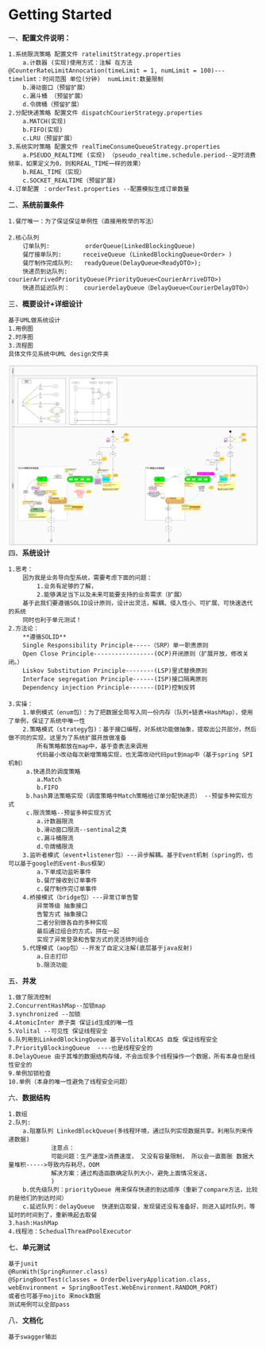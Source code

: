 # Getting Started


一、**配置文件说明：**

    1.系统限流策略 配置文件 ratelimitStrategy.properties
        a.计数器 (实现)使用方式：注解 在方法 @CounterRateLimitAnnocation(timeLimit = 1, numLimit = 100)---timelimt：时间范围 单位(分钟)  numLimit:数量限制
        b.滑动窗口（预留扩展）
        c.漏斗桶 （预留扩展）
        d.令牌桶（预留扩展）
    2.分配快递策略 配置文件 dispatchCourierStrategy.properties
        a.MATCH(实现)
   	    b.FIFO(实现)
   	    c.LRU（预留扩展）
    3.系统实时策略 配置文件 realTimeConsumeQueueStrategy.properties
   	    a.PSEUDO_REALTIME (实现) （pseudo_realtime.schedule.period--定时消费频率，如果定义为0，则和REAL_TIME一样的效果）
   	    b.REAL_TIME（实现）
    	c.SOCKET_REALTIME（预留扩展)
    4.订单配置 ：orderTest.properties --配置模拟生成订单数量
二、**系统前置条件**

    1.餐厅唯一：为了保证保证单例性（直接用枚举的写法）

    2.核心队列
        订单队列:          orderQueue(LinkedBlockingQueue)
        餐厅接单队列:      receiveQueue (LinkedBlockingQueue<Order> )
        餐厅制作完成队列:   readyQueue(DelayQueue<ReadyDTO>);
        快递员到达队列:     courierArrivedPriorityQueue(PriorityQueue<CourierArriveDTO>)
        快递员延迟队列：    courierdelayQueue（DelayQueue<CourierDelayDTO>）

三、**概要设计+详细设计**

    基于UML做系统设计
    1.用例图
    2.时序图
    3.流程图
    具体文件见系统中UML design文件夹
![system design.jpg](system%20design.jpg)
四、**系统设计**

    1.思考：
        因为我是业务导向型系统，需要考虑下面的问题：
            1.业务有足够的了解，
            2.能够满足当下以及未来可能要支持的业务需求（扩展）
        基于此我们要遵循SOLID设计原则，设计出灵活，解耦、侵入性小、可扩展、可快速迭代的系统
        同时也利于单元测试！
    2.方法论：
        **遵循SOLID**  
        Single Responsibility Principle-----（SRP）单一职责原则
        Open Close Principle-----------------(OCP)开闭原则（扩展开放，修改关闭。）
        Liskov Substitution Principle--------(LSP)里式替换原则
        Interface segregation Principle------(ISP)接口隔离原则
        Dependency injection Principle-------(DIP)控制反转
    
    3.实操：
        1.单例模式（enum包）：为了把数据全局写入同一份内存（队列+链表+HashMap），使用了单例，保证了系统中唯一性
        2.策略模式（strategy包)：基于接口编程，对系统功能做抽象，提取出公共部分，然后做不同的实现，这里为了系统扩展开放做准备
            所有策略都放在map中，基于查表法来调用
            代码最小改动每次新增策略实现，也无需改动代码put到map中（基于spring SPI机制）
         a.快递员的调度策略
            a.Match
            b.FIFO
         b.hash算法策略实现（调度策略中Match策略给订单分配快递员） --预留多种实现方式
         c.限流策略--预留多种实现方式
            a.计数器限流
            b.滑动窗口限流--sentinal之类
            c.漏斗桶限流
            d.令牌桶限流
        3.监听者模式（event+listener包）---异步解耦。基于Event机制（spring的，也可以基于google的Event-Bus框架）
            a.下单成功监听事件
            b.餐厅接收到订单事件
            c.餐厅制作完订单事件
        4.桥接模式（bridge包）---异常订单告警
            异常等级 抽象接口
            告警方式 抽象接口
            二者分别做各自的多种实现
            最后通过组合的方式，拼在一起
            实现了异常登录和告警方式的灵活排列组合
        5.代理模式（aop包）--开发了自定义注解(底层基于java反射)
            a.日志打印
            b.限流功能


五、**并发**

    1.做了限流控制
    2.ConcurrentHashMap--加锁map
    3.synchronized --加锁
    4.AtomicInter 原子类 保证id生成的唯一性
    5.Volital --可见性 保证线程安全 
    6.队列用到LinkedBlockingQueue 基于Volital和CAS 自旋 保证线程安全
    7.PriorityBlockingQueue  ----也是线程安全的
    8.DelayQueue 由于其堆的数据结构存储，不会出现多个线程操作一个数据，所有本身也是线性安全的
    9.单例加锁检查
    10.单例（本身的唯一性避免了线程安全问题）

六、**数据结构**

    1.数组
    2.队列:
        a.阻塞队列 LinkedBlockQueue(多线程环境，通过队列实现数据共享。利用队列来传递数据)
                注意点：
                可能问题：生产速度>消费速度， 又没有容量限制， 所以会一直膨胀 数据大量堆积----->导致内存耗尽，OOM
                解决方案：通过构造函数确定队列大小，避免上面情况发送，
                )
        b.优先级队列：priorityQueue 用来保存快递的到达顺序（重新了compare方法，比较的是他们的到达时间）
        c.延迟队列：delayQueue  快递到店取餐，发现餐还没有准备好，则进入延时队列，等延时的时间到了，重新唤起去取餐
    3.hash:HashMap
    4.线程池：SchedualThreadPoolExecutor

七、**单元测试**

    基于junit
    @RunWith(SpringRunner.class)
    @SpringBootTest(classes = OrderDeliveryApplication.class, webEnvironment = SpringBootTest.WebEnvironment.RANDOM_PORT)
    或者也可基于mojito 来mock数据
    测试用例可以全部pass

八、**文档化**

    基于swagger输出

